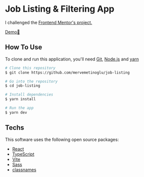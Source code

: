 # Job Listing & Filtering App

I challenged the [Frontend Mentor's project.](https://www.frontendmentor.io/challenges/job-listings-with-filtering-ivstIPCt)

[Demo:star2:](https://ciceksepeti-patika-bootcamp-hw-2.netlify.app/)

## How To Use

To clone and run this application, you'll need [Git](https://git-scm.com), [Node.js](https://nodejs.org/en/download/) and [yarn](https://yarnpkg.com/) 

```bash
# Clone this repository
$ git clone https://github.com/mervemetinoglu/job-listing

# Go into the repository
$ cd job-listing

# Install dependencies
$ yarn install

# Run the app
$ yarn dev
```

## Techs

This software uses the following open source packages:

- [React](https://beta.reactjs.org/)
- [TypeScript](https://www.typescriptlang.org/)
- [Vite](https://vitejs.dev/)
- [Sass](https://sass-lang.com/)
- [classnames](https://github.com/JedWatson/classnames)






